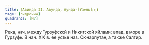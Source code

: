 ```yaml
---
title: ⦗Авинда II, Авунда, Аунда-[Узень]⒯⦘
tags: [гидроним]
quadrants: [И7]
---
```


Река, нач. между Гурзуфской и Никитской яйлами; впад. в море в Гурзуфе. В нач.
ХIХ в. ее устье наз. Сюнарпутан, а также Салгир.
